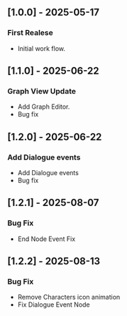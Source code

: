 ## \[1.0.0] - 2025-05-17

### First Realese

* Initial work flow.

## \[1.1.0] - 2025-06-22

### Graph View Update

* Add Graph Editor.
* Bug fix

## \[1.2.0] - 2025-06-22

### Add Dialogue events

* Add Dialogue events
* Bug fix

## \[1.2.1] - 2025-08-07

### Bug Fix

* End Node Event Fix

## \[1.2.2] - 2025-08-13

### Bug Fix

* Remove Characters icon animation
* Fix Dialogue Event Node
